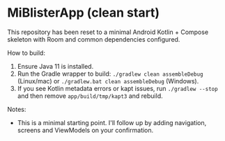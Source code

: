 # MiBlisterApp (clean start)

This repository has been reset to a minimal Android Kotlin + Compose skeleton with Room and common dependencies configured.

How to build:

1. Ensure Java 11 is installed.
2. Run the Gradle wrapper to build: `./gradlew clean assembleDebug` (Linux/mac) or `./gradlew.bat clean assembleDebug` (Windows).
3. If you see Kotlin metadata errors or kapt issues, run `./gradlew --stop` and then remove `app/build/tmp/kapt3` and rebuild.

Notes:
- This is a minimal starting point. I'll follow up by adding navigation, screens and ViewModels on your confirmation.
